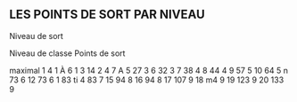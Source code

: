 ## LES POINTS DE SORT PAR NIVEAU


Niveau de sort

Niveau de classe Points de sort

maximal
1 4 1
À 6 1
3 14 2
4 7 A
5 27 3
6 32 3
7 38 4
8 44 4
9 57 5
10 64 5
n 73 6
12 73 6
1 83 ti
4 83 7
15 94 8
16 94 8
17 107 9
18 m4 9
19 123 9
20 133 9
